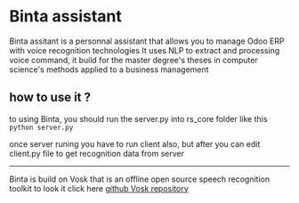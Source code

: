# Binta assistant
Binta assitant is a personnal assistant that allows you to manage Odoo ERP with voice recognition technologies It uses NLP to extract and processing voice command, it build for the  master degree's theses in computer science's methods applied to a business management


## how to use it ?
 to using Binta, you should run the server.py into rs_core folder like this
 `python server.py`
 
 once server runing you have to run client also, but after you can edit client.py file to get recognition data from server
 
 ---
 
 Binta is build on Vosk that is an offline open source speech recognition toolkit to look it click here [github Vosk repository](https://github.com/alphacep/vosk-api)
 
 
